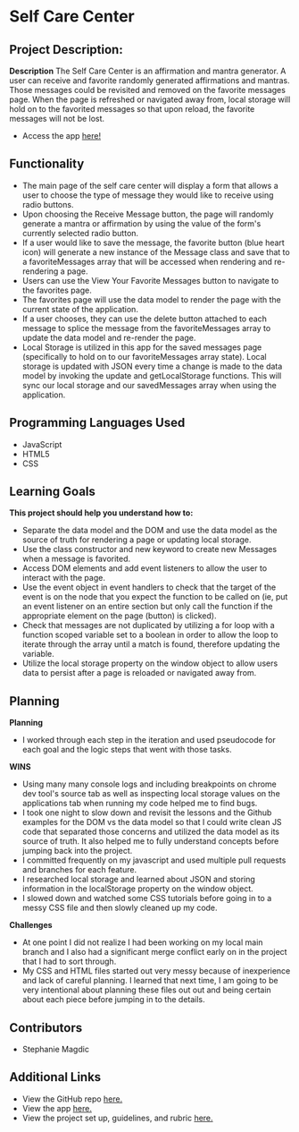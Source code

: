 # Self Care Center

## Project Description:

  **Description**
  The Self Care Center is an affirmation and mantra generator. A user can receive and favorite randomly generated affirmations and mantras. Those messages could be revisited and removed on the favorite messages page. When the page is refreshed or navigated away from, local storage will hold on to the favorited messages so that upon reload, the favorite messages will not be lost.

  + Access the app [here!](https://stephaniemagdic.github.io/self-care-center/)

## Functionality
  + The main page of the self care center will display a form that allows a user to choose the type of message they would like to receive using radio buttons.
  + Upon choosing the Receive Message button, the page will randomly generate a mantra or affirmation by using the value of the form's currently selected radio button.
  + If a user would like to save the message, the favorite button (blue heart icon) will generate a new instance of the Message class and save that to a favoriteMessages array that will be accessed when rendering and re-rendering a page.
  + Users can use the View Your Favorite Messages button to navigate to the favorites page.
  + The favorites page will use the data model to render the page with the current state of the application.
  + If a user chooses, they can use the delete button attached to each message to splice the message from the favoriteMessages array to update the data model and re-render the page.
  + Local Storage is utilized in this app for the saved messages page (specifically to hold on to our favoriteMessages array state). Local storage is updated with JSON every time a change is made to the data model by invoking the update and getLocalStorage functions. This will sync our local storage and our savedMessages array when using the application.

## Programming Languages Used
  + JavaScript
  + HTML5
  + CSS

## Learning Goals

**This project should help you understand how to:**
+ Separate the data model and the DOM and use the data model as the source of truth for rendering a page or updating local storage.
+ Use the class constructor and new keyword to create new Messages when a message is favorited.
+ Access DOM elements and add event listeners to allow the user to interact with the page.
+ Use the event object in event handlers to check that the target of the event is on the node that you expect the function to be called on (ie, put an event listener on an entire section but only call the function if the appropriate element on the page (button) is clicked).
+ Check that messages are not duplicated by utilizing a for loop with a function scoped variable set to a boolean in order to allow the loop to iterate through the array until a match is found, therefore updating the variable.
+ Utilize the local storage property on the window object to allow users data to persist after a page is reloaded or navigated away from.

## Planning

  **Planning**
  + I worked through each step in the iteration and used pseudocode for each goal and the logic steps that went with those tasks.

  **WINS**
  + Using many many console logs and including breakpoints on chrome dev tool's source tab as well as inspecting local storage values on the applications tab when running my code helped me to find bugs.
  + I took one night to slow down and revisit the lessons and the Github examples for the DOM vs the data model so that I could write clean JS code that separated those concerns and utilized the data model as its source of truth. It also helped me to fully understand concepts before jumping back into the project.
  + I committed frequently on my javascript and used multiple pull requests and branches for each feature.
  + I researched local storage and learned about JSON and storing information in the localStorage property on the window object.
  + I slowed down and watched some CSS tutorials before going in to a messy CSS file and then slowly cleaned up my code.

  **Challenges**
  + At one point I did not realize I had been working on my local main branch and I also had a significant merge conflict early on in the project that I had to sort through.
  + My CSS and HTML files started out very messy because of inexperience and lack of careful planning. I learned that next time, I am going to be very intentional about planning these files out out and being certain about each piece before jumping in to the details.

## Contributors

  + Stephanie Magdic

## Additional Links

  + View the GitHub repo [here.](https://github.com/stephaniemagdic/self-care-center)
  + View the app [here.](https://stephaniemagdic.github.io/self-care-center/)
  + View the project set up, guidelines, and rubric [here.](https://frontend.turing.edu/projects/module-1/self-care-center.html)
